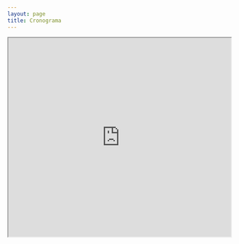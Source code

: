 ```yaml
---
layout: page
title: Cronograma
---
```


<iframe width="100%" height="450vh" src="https://docs.google.com/spreadsheets/d/1X4ITANtlkL3Q4nDWaIWmKcG9fU1B-TpPbSUQ1X7v3OA/pubhtml?gid=1018423363&amp;single=true&amp;widget=true&amp;headers=false&range=A:N"></iframe>
